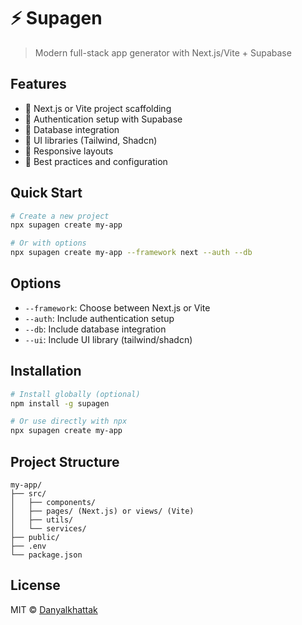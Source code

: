 # ⚡ Supagen

> Modern full-stack app generator with Next.js/Vite + Supabase

## Features

- 🚀 Next.js or Vite project scaffolding
- 🔐 Authentication setup with Supabase
- 💾 Database integration
- 🎨 UI libraries (Tailwind, Shadcn)
- 📱 Responsive layouts
- 🔧 Best practices and configuration

## Quick Start

```bash
# Create a new project
npx supagen create my-app

# Or with options
npx supagen create my-app --framework next --auth --db
```

## Options

- `--framework`: Choose between Next.js or Vite
- `--auth`: Include authentication setup
- `--db`: Include database integration
- `--ui`: Include UI library (tailwind/shadcn)

## Installation

```bash
# Install globally (optional)
npm install -g supagen

# Or use directly with npx
npx supagen create my-app
```

## Project Structure

```
my-app/
├── src/
│   ├── components/
│   ├── pages/ (Next.js) or views/ (Vite)
│   ├── utils/
│   └── services/
├── public/
├── .env
└── package.json
```

## License

MIT © [Danyalkhattak](https://github.com/Danyalkhattak)